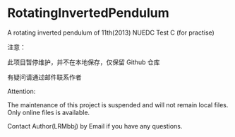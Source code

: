 # RotatingInvertedPendulum
A rotating inverted pendulum of 11th(2013) NUEDC Test C (for practise)



注意：

此项目暂停维护，并不在本地保存，仅保留 Github 仓库

有疑问请通过邮件联系作者

Attention:

The maintenance of this project is suspended and will not remain local files. Only online files is available.

Contact Author(LRMbbj) by Email if you have any questions.
